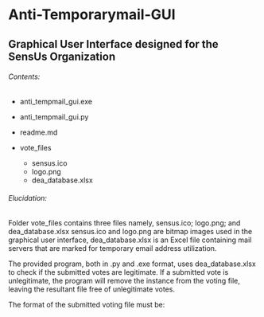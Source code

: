 # Anti-Temporarymail-GUI
## Graphical User Interface designed for the SensUs Organization

###### Contents:
- anti_tempmail_gui.exe
- anti_tempmail_gui.py
- readme.md

- vote_files
  - sensus.ico
  - logo.png
  - dea_database.xlsx

###### Elucidation:

Folder vote_files contains three files namely, sensus.ico; logo.png; and dea_database.xlsx
sensus.ico and logo.png are bitmap images used in the graphical user interface, 
dea_database.xlsx is an Excel file containing mail servers that are marked for temporary email
address utilization.

The provided program, both in .py and .exe format, uses dea_database.xlsx to check if the
submitted votes are legitimate. If a submitted vote is unlegitimate, the program will remove
the instance from the voting file, leaving the resultant file free of unlegitimate votes.

The format of the submitted voting file must be:

<!-- +-----------+-----------------+-----------------+--------------+-----------------+---------+--------------+------------+ -->
<!-- |   email   |     team_1      |     team_2      |  voter_name  |  voter_country  |  group  |  university  |  relation  | -->
<!-- +-----------+-----------------+-----------------+--------------+-----------------+---------+--------------+------------+ -->
<!-- | address 1 | fst_team_name 1 | scd_team_name 1 | name_voter 1 | country_voter 1 | group 1 | university 1 | relation 1 | -->
<!-- | address 2 | fst_team_name 2 | scd_team_name 2 | name_voter 2 | country_voter 2 | group 2 | university 2 | relation 2 | -->
<!-- | address 3 | fst_team_name 3 | scd_team_name 3 | name_voter 3 | country_voter 3 | group 3 | university 3 | relation 3 | -->
<!-- | ...       | ...             | ...             | ...          | ...             | ...     | ...          | ...        | -->
<!-- +-----------+-----------------+-----------------+--------------+-----------------+---------+--------------+------------+ -->
